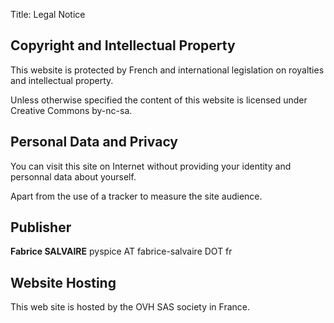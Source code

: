 Title: Legal Notice

## Copyright and Intellectual Property

This website is protected by French and international legislation on royalties and intellectual property.

Unless otherwise specified the content of this website is licensed under Creative Commons by-nc-sa.

## Personal Data and Privacy

You can visit this site on Internet without providing your identity and personnal data about yourself.

Apart from the use of a tracker to measure the site audience.

## Publisher

**Fabrice SALVAIRE** pyspice AT fabrice-salvaire DOT fr

## Website Hosting

This web site is hosted by the OVH SAS society in France.
